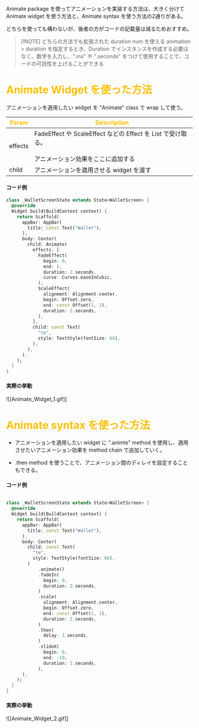 
Animate package を使ってアニメーションを実装する方法は、大きく分けてAnimate widget を使う方法と、Animate syntax を使う方法の2通りがある。

どちらを使っても構わないが、後者の方がコードの記載量は減るためおすすめ。


> [!NOTE] どちらの方法でも拡張された duration num を使える
> animation > duration を指定するとき、Duration でインスタンスを作成する必要はなく、数字を入力し、".ms" や ".seconds"  をつけて使用することで、コードの可読性を上げることができる


# <font color="#ffc000">Animate Widget を使った方法</font>

アニメーションを適用したい widget を "Animate" class で wrap して使う。

| <font color="#ffc000">Param</font> | <font color="#ffc000">Description</font>                                            |
| ---------------------------------- | ----------------------------------------------------------------------------------- |
| effects                            | FadeEffect や ScaleEffect などの Effect<dynamic> を List で受け取る。<br><br>アニメーション効果をここに追加する |
| child                              | アニメーションを適用させる widget を渡す                                                            |


#### コード例
```dart
class _WalletScreenState extends State<WalletScreen> {
  @override
  Widget build(BuildContext context) {
    return Scaffold(
      appBar: AppBar(
        title: const Text("Wallet"),
      ),
      body: Center(
        child: Animate(
          effects: [
            FadeEffect(
              begin: 0,
              end: 1,
              duration: 2.seconds,
              curve: Curves.easeInCubic,
            ),
            ScaleEffect(
              alignment: Alignment.center,
              begin: Offset.zero,
              end: const Offset(1, 1),
              duration: 2.seconds,
            ),
          ],
          child: const Text(
            "te",
            style: TextStyle(fontSize: 66),
          ),
        ),
      ),
    );
  }
}

```

#### 実際の挙動
![[Animate_Widget_1.gif]]
# <font color="#ffc000">Animate syntax を使った方法</font>

- アニメーションを適用したい widget に ".animte" method を使用し、適用させたいアニメーション効果を method chain で追加していく。

- .then method を使うことで、アニメーション間のディレイを設定することもできる。

#### コード例
```dart

class _WalletScreenState extends State<WalletScreen> {
  @override
  Widget build(BuildContext context) {
    return Scaffold(
      appBar: AppBar(
        title: const Text("Wallet"),
      ),
      body: Center(
        child: const Text(
          "te",
          style: TextStyle(fontSize: 66),
        )
            .animate()
            .fadeIn(
              begin: 0,
              duration: 2.seconds,
            )
            .scale(
              alignment: Alignment.center,
              begin: Offset.zero,
              end: const Offset(1, 1),
              duration: 2.seconds,
            )
            .then(
              delay: 1.seconds,
            )
            .slideX(
              begin: 0,
              end: -10,
              duration: 1.seconds,
            ),
      ),
    );
  }
}

```


#### 実際の挙動
![[Animate_Widget_2.gif]]